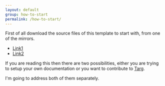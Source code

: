 ```yaml
---
layout: default
group: how-to-start
permalink: /how-to-start/
---
```

First of all download the source files of this template to start with, from one
of the mirrors.
* [Link1](#)
* [Link2](#)

If you are reading this then there are two possibilities, either you are trying
to setup your own documentation or you want to contribute to
[Targ](https://targ.ga).

I'm going to address both of them separately.

